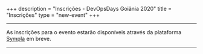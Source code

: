 +++
description = "Inscrições - DevOpsDays Goiânia 2020"
title = "Inscrições"
type = "new-event"
+++
<div class="row">
    <div class="col">
        <hr /> As inscrições para o evento estarão disponíveis através da plataforma <a href="https://www.sympla.com.br/devopsdays-goiania-2020">Sympla</a> em breve.
        <hr />
    </div>
</div>
